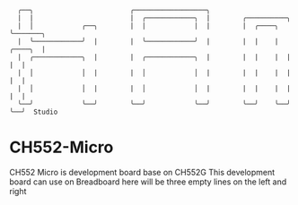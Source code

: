 ```                                                                     
  ╭──╮                        ╭──────────────────╮                  
  |  |                        |  ╭────────────╮  |        ╭──────────╮          
  |  │            ╭──╮        |  |            |  |        |  ╭────╮  ╰───────╮  
  |  ╰────────────╯  |        |  ╰────────────╯  |        |  |    |  ╭────╮  |  
  |  ╭────────────╮  |        |  ╭────────────╮  |        |  |    |  |    |  |  
  |  │            │  |        |  │            │  |        |  |    |  |    |  |  
  |  │            │  |        |  │            │  |        |  |    |  |    |  | 
  ╰──╯            ╰──╯        ╰──╯            ╰──╯        ╰──╯    ╰──╯    ╰──╯  Studio
```
# CH552-Micro

CH552 Micro is development board base on CH552G
This development board can use on Breadboard here will be three empty lines on the left and right
